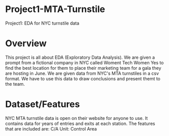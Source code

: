 # Project1-MTA-Turnstile
Project1: EDA for NYC turnstile data


# Overview

This project is all about EDA (Exploratory Data Analysis). We are given a prompt from a fictional company in NYC called Woment Tech Women Yes to find the best
location for them to place their marketing team for a gala they are hosting in June. We are given data from NYC's MTA turnstiles in a csv format. We have to use
this data to draw conclusions and present themt to the team. 

# Dataset/Features

NYC MTA turnstile data is open on their website for anyone to use. It contains data for years of entries and exits at each station. The features that are included are: 
C/A Unit: Control Area
